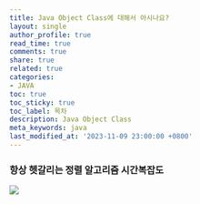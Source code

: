 ```yaml
---
title: Java Object Class에 대해서 아시나요?
layout: single
author_profile: true
read_time: true
comments: true
share: true
related: true
categories:
- JAVA
toc: true
toc_sticky: true
toc_label: 목차
description: Java Object Class
meta_keywords: java
last_modified_at: '2023-11-09 23:00:00 +0800'
---
```


### 항상 헷갈리는 정렬 알고리즘 시간복잡도
![](https://i.imgur.com/X9bAiil.jpg)
